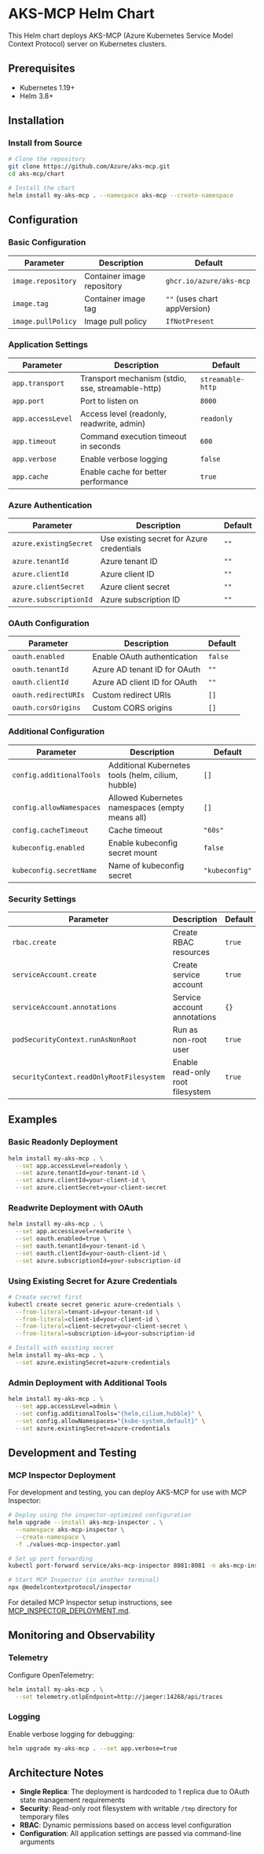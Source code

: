 # AKS-MCP Helm Chart

This Helm chart deploys AKS-MCP (Azure Kubernetes Service Model Context Protocol) server on Kubernetes clusters.

## Prerequisites

- Kubernetes 1.19+
- Helm 3.8+

## Installation

### Install from Source

```bash
# Clone the repository
git clone https://github.com/Azure/aks-mcp.git
cd aks-mcp/chart

# Install the chart
helm install my-aks-mcp . --namespace aks-mcp --create-namespace
```

## Configuration

### Basic Configuration

| Parameter | Description | Default |
|-----------|-------------|---------|
| `image.repository` | Container image repository | `ghcr.io/azure/aks-mcp` |
| `image.tag` | Container image tag | `""` (uses chart appVersion) |
| `image.pullPolicy` | Image pull policy | `IfNotPresent` |

### Application Settings

| Parameter | Description | Default |
|-----------|-------------|---------|
| `app.transport` | Transport mechanism (stdio, sse, streamable-http) | `streamable-http` |
| `app.port` | Port to listen on | `8000` |
| `app.accessLevel` | Access level (readonly, readwrite, admin) | `readonly` |
| `app.timeout` | Command execution timeout in seconds | `600` |
| `app.verbose` | Enable verbose logging | `false` |
| `app.cache` | Enable cache for better performance | `true` |

### Azure Authentication

| Parameter | Description | Default |
|-----------|-------------|---------|
| `azure.existingSecret` | Use existing secret for Azure credentials | `""` |
| `azure.tenantId` | Azure tenant ID | `""` |
| `azure.clientId` | Azure client ID | `""` |
| `azure.clientSecret` | Azure client secret | `""` |
| `azure.subscriptionId` | Azure subscription ID | `""` |

### OAuth Configuration

| Parameter | Description | Default |
|-----------|-------------|---------|
| `oauth.enabled` | Enable OAuth authentication | `false` |
| `oauth.tenantId` | Azure AD tenant ID for OAuth | `""` |
| `oauth.clientId` | Azure AD client ID for OAuth | `""` |
| `oauth.redirectURIs` | Custom redirect URIs | `[]` |
| `oauth.corsOrigins` | Custom CORS origins | `[]` |

### Additional Configuration

| Parameter | Description | Default |
|-----------|-------------|---------|
| `config.additionalTools` | Additional Kubernetes tools (helm, cilium, hubble) | `[]` |
| `config.allowNamespaces` | Allowed Kubernetes namespaces (empty means all) | `[]` |
| `config.cacheTimeout` | Cache timeout | `"60s"` |
| `kubeconfig.enabled` | Enable kubeconfig secret mount | `false` |
| `kubeconfig.secretName` | Name of kubeconfig secret | `"kubeconfig"` |

### Security Settings

| Parameter | Description | Default |
|-----------|-------------|---------|
| `rbac.create` | Create RBAC resources | `true` |
| `serviceAccount.create` | Create service account | `true` |
| `serviceAccount.annotations` | Service account annotations | `{}` |
| `podSecurityContext.runAsNonRoot` | Run as non-root user | `true` |
| `securityContext.readOnlyRootFilesystem` | Enable read-only root filesystem | `true` |

## Examples

### Basic Readonly Deployment
```bash
helm install my-aks-mcp . \
  --set app.accessLevel=readonly \
  --set azure.tenantId=your-tenant-id \
  --set azure.clientId=your-client-id \
  --set azure.clientSecret=your-client-secret
```

### Readwrite Deployment with OAuth
```bash
helm install my-aks-mcp . \
  --set app.accessLevel=readwrite \
  --set oauth.enabled=true \
  --set oauth.tenantId=your-tenant-id \
  --set oauth.clientId=your-oauth-client-id \
  --set azure.subscriptionId=your-subscription-id
```

### Using Existing Secret for Azure Credentials
```bash
# Create secret first
kubectl create secret generic azure-credentials \
  --from-literal=tenant-id=your-tenant-id \
  --from-literal=client-id=your-client-id \
  --from-literal=client-secret=your-client-secret \
  --from-literal=subscription-id=your-subscription-id

# Install with existing secret
helm install my-aks-mcp . \
  --set azure.existingSecret=azure-credentials
```

### Admin Deployment with Additional Tools
```bash
helm install my-aks-mcp . \
  --set app.accessLevel=admin \
  --set config.additionalTools="{helm,cilium,hubble}" \
  --set config.allowNamespaces="{kube-system,default}" \
  --set azure.existingSecret=azure-credentials
```

## Development and Testing

### MCP Inspector Deployment

For development and testing, you can deploy AKS-MCP for use with MCP Inspector:

```bash
# Deploy using the inspector-optimized configuration
helm upgrade --install aks-mcp-inspector . \
  --namespace aks-mcp-inspector \
  --create-namespace \
  -f ./values-mcp-inspector.yaml

# Set up port forwarding
kubectl port-forward service/aks-mcp-inspector 8081:8081 -n aks-mcp-inspector

# Start MCP Inspector (in another terminal)
npx @modelcontextprotocol/inspector
```

For detailed MCP Inspector setup instructions, see [MCP_INSPECTOR_DEPLOYMENT.md](./MCP_INSPECTOR_DEPLOYMENT.md).

## Monitoring and Observability

### Telemetry
Configure OpenTelemetry:
```bash
helm install my-aks-mcp . \
  --set telemetry.otlpEndpoint=http://jaeger:14268/api/traces
```

### Logging
Enable verbose logging for debugging:
```bash
helm upgrade my-aks-mcp . --set app.verbose=true
```

## Architecture Notes

- **Single Replica**: The deployment is hardcoded to 1 replica due to OAuth state management requirements
- **Security**: Read-only root filesystem with writable `/tmp` directory for temporary files
- **RBAC**: Dynamic permissions based on access level configuration
- **Configuration**: All application settings are passed via command-line arguments
